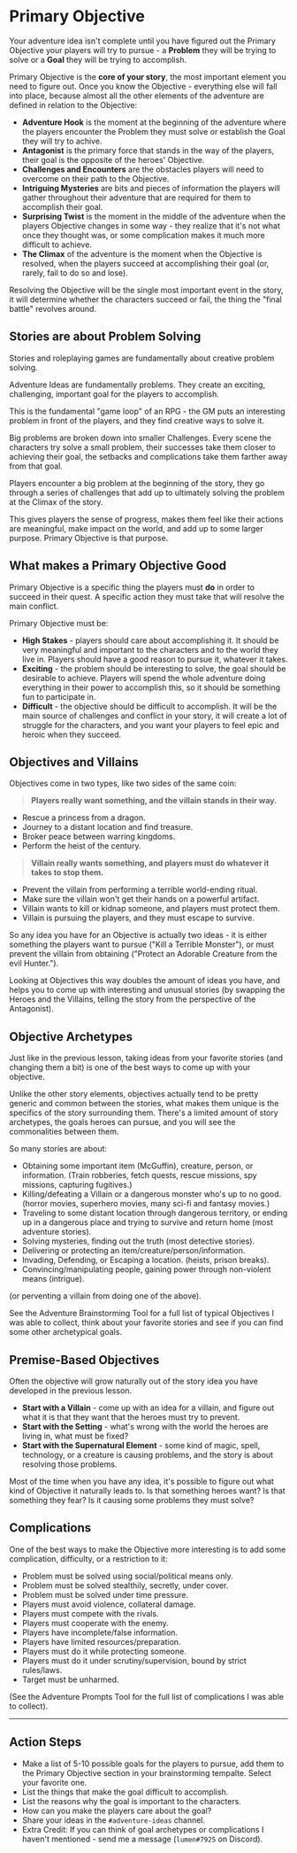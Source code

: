 # Primary Objective
Your adventure idea isn't complete until you have figured out the Primary Objective your players will try to pursue - a **Problem** they will be trying to solve or a **Goal** they will be trying to accomplish.

Primary Objective is the **core of your story**, the most important element you need to figure out. Once you know the Objective - everything else will fall into place, because almost all the other elements of the adventure are defined in relation to the Objective:
- **Adventure Hook** is the moment at the beginning of the adventure where the players encounter the Problem they must solve or establish the Goal they will try to achive.
- **Antagonist** is the primary force that stands in the way of the players, their goal is the opposite of the heroes' Objective.
- **Challenges and Encounters** are the obstacles players will need to overcome on their path to the Objective.
- **Intriguing Mysteries** are bits and pieces of information the players will gather throughout their adventure that are required for them to accomplish their goal.
- **Surprising Twist** is the moment in the middle of the adventure when the players Objective changes in some way - they realize that it's not what once they thought was, or some complication makes it much more difficult to achieve.
- **The Climax** of the adventure is the moment when the Objective is resolved, when the players succeed at accomplishing their goal (or, rarely, fail to do so and lose).

Resolving the Objective will be the single most important event in the story, it will determine whether the characters succeed or fail, the thing the "final battle" revolves around.

## Stories are about Problem Solving
Stories and roleplaying games are fundamentally about creative problem solving. 

Adventure Ideas are fundamentally problems. They create an exciting, challenging, important goal for the players to accomplish.

This is the fundamental "game loop" of an RPG - the GM puts an interesting problem in front of the players, and they find creative ways to solve it.

Big problems are broken down into smaller Challenges. Every scene the characters try solve a small problem, their successes take them closer to achieving their goal, the setbacks and complications take them farther away from that goal.

Players encounter a big problem at the beginning of the story, they go through a series of challenges that add up to ultimately solving the problem at the Climax of the story. 

This gives players the sense of progress, makes them feel like their actions are meaningful, make impact on the world, and add up to some larger purpose. Primary Objective is that purpose.

## What makes a Primary Objective Good
Primary Objective is a specific thing the players must **do** in order to succeed in their quest. A specific action they must take that will resolve the main conflict.

Primary Objective must be:
- **High Stakes** - players should care about accomplishing it. It should be very meaningful and important to the characters and to the world they live in. Players should have a good reason to pursue it, whatever it takes.
- **Exciting** - the problem should be interesting to solve, the goal should be desirable to achieve. Players will spend the whole adventure doing everything in their power to accomplish this, so it should be something fun to participate in.
- **Difficult** - the objective should be difficult to accomplish. It will be the main source of challenges and conflict in your story, it will create a lot of struggle for the characters, and you want your players to feel epic and heroic when they succeed.

## Objectives and Villains
Objectives come in two types, like two sides of the same coin:

> **Players really want something, and the villain stands in their way.**
- Rescue a princess from a dragon.
- Journey to a distant location and find treasure.
- Broker peace between warring kingdoms.
- Perform the heist of the century.

> **Villain really wants something, and players must do whatever it takes to stop them.**
- Prevent the villain from performing a terrible world-ending ritual.
- Make sure the villain won't get their hands on a powerful artifact.
- Villain wants to kill or kidnap someone, and players must protect them.
- Villain is pursuing the players, and they must escape to survive.

So any idea you have for an Objective is actually two ideas - it is either something the players want to pursue ("Kill a Terrible Monster"), or must prevent the villain from obtaining ("Protect an Adorable Creature from the evil Hunter."). 

Looking at Objectives this way doubles the amount of ideas you have, and helps you to come up with interesting and unusual stories (by swapping the Heroes and the Villains, telling the story from the perspective of the Antagonist).

## Objective Archetypes
Just like in the previous lesson, taking ideas from your favorite stories (and changing them a bit) is one of the best ways to come up with your objective.

Unlike the other story elements, objectives actually tend to be pretty generic and common between the stories, what makes them unique is the specifics of the story surrounding them. There's a limited amount of story archetypes, the goals heroes can pursue, and you will see the commonalities between them.

So many stories are about:

- Obtaining some important item (McGuffin), creature, person, or information. (Train robberies, fetch quests, rescue missions, spy missions, capturing fugitives.)
- Killing/defeating a Villain or a dangerous monster who's up to no good. (horror movies, superhero movies, many sci-fi and fantasy movies.)
- Traveling to some distant location through dangerous territory, or ending up in a dangerous place and trying to survive and return home (most adventure stories).
- Solving mysteries, finding out the truth (most detective stories).
- Delivering or protecting an item/creature/person/information.
- Invading, Defending, or Escaping a location. (heists, prison breaks).
- Convincing/manipulating people, gaining power through non-violent means (intrigue).

(or perventing a villain from doing one of the above).

See the Adventure Brainstorming Tool for a full list of typical Objectives I was able to collect, think about your favorite stories and see if you can find some other archetypical goals.

## Premise-Based Objectives
Often the objective will grow naturally out of the story idea you have developed in the previous lesson.

- **Start with a Villain** - come up with an idea for a villain, and figure out what it is that they want that the heroes must try to prevent.
- **Start with the Setting** - what's wrong with the world the heroes are living in, what must be fixed?
- **Start with the Supernatural Element** - some kind of magic, spell, technology, or a creature is causing problems, and the story is about resolving those problems.

Most of the time when you have any idea, it's possible to figure out what kind of Objective it naturally leads to. Is that something heroes want? Is that something they fear? Is it causing some problems they must solve?

<!-- Everything from the "Idea" book.  -->

## Complications
One of the best ways to make the Objective more interesting is to add some complication, difficulty, or a restriction to it:

>
- Problem must be solved using social/political means only.
- Problem must be solved stealthily, secretly, under cover.
- Problem must be solved under time pressure.
- Players must avoid violence, collateral damage.
- Players must compete with the rivals.
- Players must cooperate with the enemy.
- Players have incomplete/false information.
- Players have limited resources/preparation.
- Players must do it while protecting someone.
- Players must do it under scrutiny/supervision, bound by strict rules/laws.
- Target must be unharmed.

(See the Adventure Prompts Tool for the full list of complications I was able to collect).

---

## Action Steps
- Make a list of 5-10 possible goals for the players to pursue, add them to the Primary Objective section in your brainstorming tempalte. Select your favorite one.
- List the things that make the goal difficult to accomplish.
- List the reasons why the goal is important to the characters.
- How can you make the players care about the goal?
- Share your ideas in the `#adventure-ideas` channel.
- Extra Credit: If you can think of goal archetypes or complications I haven't mentioned - send me a message (`lumen#7925` on Discord).
